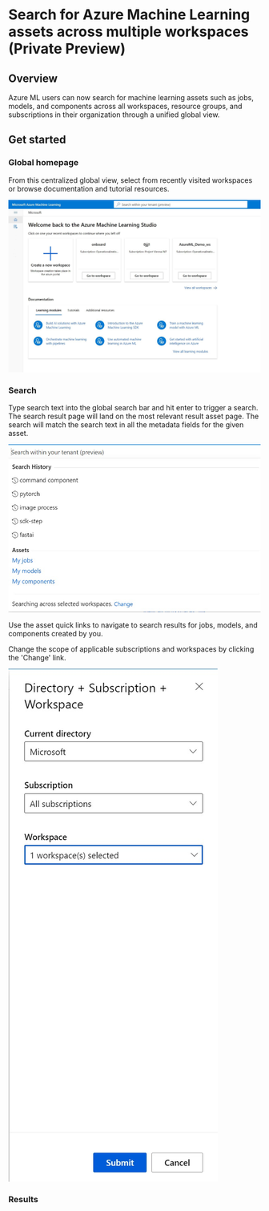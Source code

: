 # Search for Azure Machine Learning assets across multiple workspaces (Private Preview)

## Overview 
Azure ML users can now search for machine learning assets such as jobs, models, and components across all workspaces, resource groups, and subscriptions in their organization through a unified global view. 

## Get started 

### Global homepage 
From this centralized global view, select from recently visited workspaces or browse documentation and tutorial resources.

![global view](./media/globalview.jpg)

### Search 
Type search text into the global search bar and hit enter to trigger a search. The search result page will land on the most relevant result asset page.
The search will match the search text in all the metadata fields for the given asset. 

![search bar](./media/searchbar.jpg)

Use the asset quick links to navigate to search results for jobs, models, and components created by you. 

Change the scope of applicable subscriptions and workspaces by clicking the 'Change' link. 

![scope change](./media/settings.jpg)

### Results


